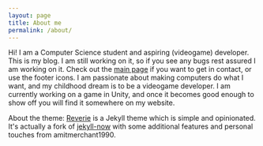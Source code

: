 ```yaml
---
layout: page
title: About me
permalink: /about/
---
```

Hi! I am a Computer Science student and aspiring (videogame) developer. This is my blog. I am still working on it, so if you see any bugs rest assured I am working on it. Check out the [main page](https://iaotle.github.io) if you want to get in contact, or use the footer icons.
I am passionate about making computers do what I want, and my childhood dream is to be a videogame developer. I am currently working on a game in Unity, and once it becomes good enough to show off you will find it somewhere on my website.



About the theme:
[Reverie](https://github.com/amitmerchant1990/reverie) is a Jekyll theme which is simple and opinionated. It's actually a fork of [jekyll-now](https://github.com/barryclark/jekyll-now) with some additional features and personal touches from amitmerchant1990.